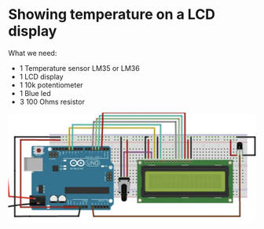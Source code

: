 # Showing temperature on a LCD display
What we need:
* 1 Temperature sensor LM35 or LM36
* 1 LCD display
* 1 10k potentiometer
* 1 Blue led
* 3 100 Ohms resistor

![Diagram](Diagram.png)
